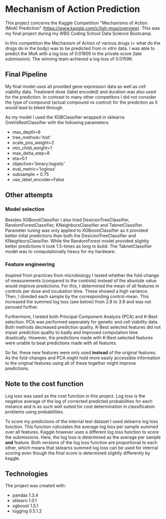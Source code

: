 # Mechanism of Action Prediction

This project concerns the Kaggle Competition "Mechanisms of Action (MoA) Prediction" (https://www.kaggle.com/c/lish-moa/overview).
This was my final project during my WBS Coding School Data Science Bootcamp.

In this competition the Mechanism of Action of various drugs (= what do the drugs do in the body) was to be predicted from *in vitro* data. 
I was able to predict the MoA with a log loss of 0.01900 in the private score (late submission). The winning team achieved a log loss of 0.01599.
## Final Pipeline
My final model uses all provided gene expression data as well as cell viability data. Treatment dose (label encoded) and duration was also used for the prediction. 
In contrast to many other competitors I did not consider the type of compound (actual compound vs control) for the prediction as it would lead to bleed through. 

As my model I used the XGBClassifier wrapped in sklearns OneVsRestClassifier with the following parameters:
- max_depth=6
- tree_method='hist' 
- scale_pos_weight=2
- min_child_weight=1
- max_delta_step=8
- eta=0.1
- objective='binary:logistic'
- eval_metric='logloss'
- subsample = 0.75
- use_label_encoder=False
## Other attempts
### Model selection
Besides XGBoostClassifier I also tried DesicionTreeClassifier, RandomForestClassifier, KNeighborsClassifier and TabnetClassifier.
Parameter tuning was only applied to XGBoostClassifier as it provided better inital predictions than both the DesicionTreeClassifier and KNeighborsClassifier. While the RandomForest model provided slightly better predictions it took 1.5-times as long to build. The TabnetClassifier model was to computationally heavy for my hardware.
### Feature engineering
Inspired from practices from microbiology I tested whether the fold-change of measurements (compared to the controls) instead of the absolute value would improve predictions. For this, I determined the mean of all features in controls per dose and incubation time. These showed a high variance. Then, I diveded each sample by the corresponding control-mean. This increased the summed log loss (see below) from 2.8 to 3.9 and was not persued further. 

Furthermore, I tested both Principal Component Analysis (PCA) and K-Best selection. PCA was performed seperately for genetic and cell viability data. Both methods decreased prediction quality. K-Best selected features did not impair prediction quality to badly and improved computation time drastically. However, the predictions made with K-Best selected features were unable to beat predictions made with all features.

So far, these new features were only used **instead** of the original features. As the fold-changes and PCA might hold more easily accessible information to the original features using all of these together might improve  predictions. 
## Note to the cost function
Log loss was used as the cost function in this project. Log loss is the negative average of the log of corrected predicted probabilities for each instance and is as such well suited for cost determination in classificatoin problems using probabilities.

To score my predictions of the internal test dataset I used sklearns log loss function. This function calculates the average log loss per sample summed over all features. Kaggle however uses a different log loss function to score the submissions. Here, the log loss is determined as the average per sample **and** feature. Both versions of the log loss function are proportional to each other, which means that sklearns summed log loss can be used for internal scoring even though the final score is determined slightly differently by kaggle.  
## Technologies
The project was created with:
- pandas 1.3.4
- sklearn 1.0.1
- xgboost 1.5.1
- logging 0.5.1.2
